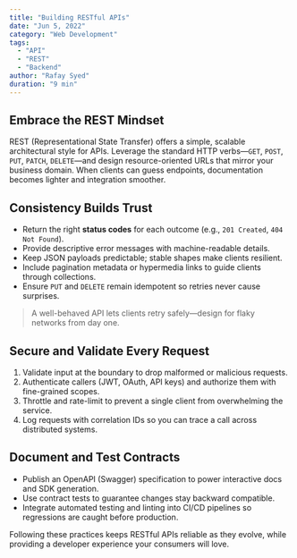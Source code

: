 ```yaml
---
title: "Building RESTful APIs"
date: "Jun 5, 2022"
category: "Web Development"
tags:
  - "API"
  - "REST"
  - "Backend"
author: "Rafay Syed"
duration: "9 min"
---
```


## Embrace the REST Mindset

REST (Representational State Transfer) offers a simple, scalable architectural style for APIs. Leverage the standard HTTP verbs—`GET`, `POST`, `PUT`, `PATCH`, `DELETE`—and design resource-oriented URLs that mirror your business domain. When clients can guess endpoints, documentation becomes lighter and integration smoother.

## Consistency Builds Trust

- Return the right **status codes** for each outcome (e.g., `201 Created`, `404 Not Found`).  
- Provide descriptive error messages with machine-readable details.  
- Keep JSON payloads predictable; stable shapes make clients resilient.  
- Include pagination metadata or hypermedia links to guide clients through collections.  
- Ensure `PUT` and `DELETE` remain idempotent so retries never cause surprises.

> A well-behaved API lets clients retry safely—design for flaky networks from day one.

## Secure and Validate Every Request

1. Validate input at the boundary to drop malformed or malicious requests.  
2. Authenticate callers (JWT, OAuth, API keys) and authorize them with fine-grained scopes.  
3. Throttle and rate-limit to prevent a single client from overwhelming the service.  
4. Log requests with correlation IDs so you can trace a call across distributed systems.

## Document and Test Contracts

- Publish an OpenAPI (Swagger) specification to power interactive docs and SDK generation.  
- Use contract tests to guarantee changes stay backward compatible.  
- Integrate automated testing and linting into CI/CD pipelines so regressions are caught before production.

Following these practices keeps RESTful APIs reliable as they evolve, while providing a developer experience your consumers will love.
